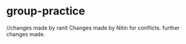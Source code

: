 # group-practice
//changes made by ranit
Changes made by Nitin for conflicts.
further changes made.

